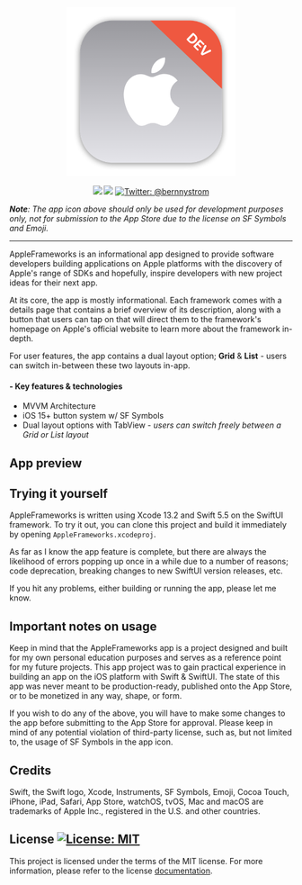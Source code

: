 <p align="center">
    <img src="./AppleFrameworks/Assets.xcassets/AppIcon.appiconset/mac512.png" alt="AppleFrameworks logo" width="300" maxHeight="171" />
</p>

<p align="center">
    <img src="https://img.shields.io/badge/iOS-15.0+-blue.svg" />
    <img src="https://img.shields.io/badge/Swift-5.5-orange.svg" />
    <a href="https://twitter.com/bernnystrom">
        <img src="https://img.shields.io/badge/Contact-@bernnystrom-lightgrey.svg?style=flat" alt="Twitter: @bernnystrom" />
    </a>
</p>

  ***Note**: The app icon above should only be used for development purposes only, not for submission to the App Store due to the license on SF Symbols and Emoji.*

 <hr />

AppleFrameworks is an informational app designed to provide software developers building applications on Apple platforms with the discovery of Apple's range of SDKs and hopefully, inspire developers with new project ideas for their next app.

At its core, the app is mostly informational. Each framework comes with a details page that contains a brief overview of its description, along with a button that users can tap on that will direct them to the framework's homepage on Apple's official website to learn more about the framework in-depth.

For user features, the app contains a dual layout option; **Grid** & **List** - users can switch in-between these two layouts in-app.

#### - Key features & technologies

* MVVM Architecture
* iOS 15+ button system w/ SF Symbols
* Dual layout options with TabView - *users can switch freely between a Grid or List layout*

## App preview



## Trying it yourself

AppleFrameworks is written using Xcode 13.2 and Swift 5.5 on the SwiftUI framework. To try it out, you can clone this project and build it immediately by opening `AppleFrameworks.xcodeproj`.

As far as I know the app feature is complete, but there are always the likelihood of errors popping up once in a while due to a number of reasons; code deprecation, breaking changes to new SwiftUI version releases, etc. 

If you hit any problems, either building or running the app, please let me know.

## Important notes on usage

Keep in mind that the AppleFrameworks app is a project designed and built for my own personal education purposes and serves as a reference point for my future projects. This app project was to gain practical experience in building an app on the iOS platform with Swift & SwiftUI. The state of this app was never meant to be production-ready, published onto the App Store, or to be monetized in any way, shape, or form.

If you wish to do any of the above, you will have to make some changes to the app before submitting to the App Store for approval. Please keep in mind of any potential violation of third-party license, such as, but not limited to, the usage of SF Symbols in the app icon.

## Credits

Swift, the Swift logo, Xcode, Instruments, SF Symbols, Emoji, Cocoa Touch, iPhone, iPad, Safari, App Store, watchOS, tvOS, Mac and macOS are trademarks of Apple Inc., registered in the U.S. and other countries.

## License <a aria-label="AppleFrameworks is free to use" href="https://choosealicense.com/licenses/mit/" target="_blank"><img alt="License: MIT" src="https://img.shields.io/badge/License-MIT-success.svg?style=flat-square&color=33CC12" target="_blank" /></a>

This project is licensed under the terms of the MIT license. For more information, please refer to the license [documentation](LICENSE).
